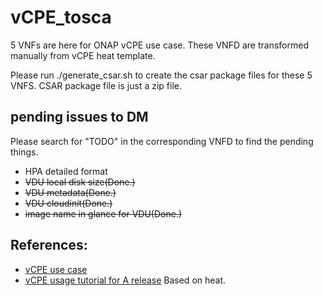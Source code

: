 # vCPE_tosca

5 VNFs are here for ONAP vCPE use case. These VNFD are transformed manually from vCPE heat template. 

Please run ./generate_csar.sh to create the csar package files for these 5 VNFS. CSAR package file is just a zip file.

## pending issues to DM
Please search for "TODO" in the corresponding VNFD to find the pending things.
- HPA detailed format
- ~~VDU local disk size(Done.)~~
- ~~VDU metadata(Done.)~~
- ~~VDU cloudinit(Done.)~~
- ~~image name in glance for VDU(Done.)~~

## References:
- [vCPE use case](https://wiki.onap.org/pages/viewpage.action?pageId=3246168)
- [vCPE usage tutorial for A release](https://wiki.onap.org/display/DW/vCPE+Use+Case+Tutorial%3A+Design+and+Deploy+based+on+ONAP+Amsterdam+Release) Based on heat.
